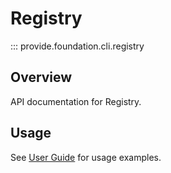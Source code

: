 # Registry

::: provide.foundation.cli.registry

## Overview

API documentation for Registry.

## Usage

See [User Guide](../../guide/index.md) for usage examples.
